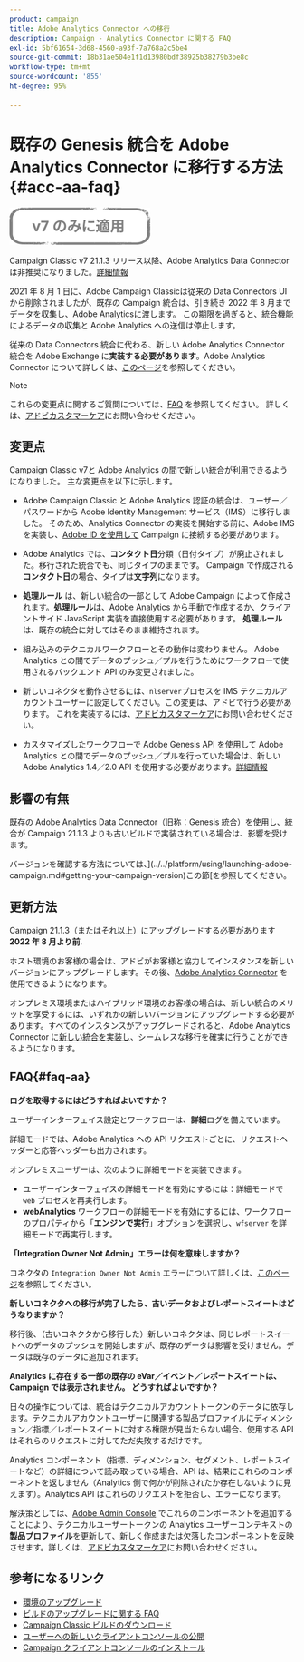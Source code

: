 ```yaml
---
product: campaign
title: Adobe Analytics Connector への移行
description: Campaign - Analytics Connector に関する FAQ
exl-id: 5bf61654-3d68-4560-a93f-7a768a2c5be4
source-git-commit: 18b31ae504e1f1d13980bdf38925b38279b3be8c
workflow-type: tm+mt
source-wordcount: '855'
ht-degree: 95%

---
```


# 既存の Genesis 統合を Adobe Analytics Connector に移行する方法 {#acc-aa-faq}

![](../../assets/v7-only.svg)

Campaign Classic v7 21.1.3 リリース以降、Adobe Analytics Data Connector は非推奨になりました。[詳細情報](https://experienceleague.adobe.com/docs/analytics/import/dataconnectors/data-connectors-eol.html?lang=ja)

2021 年 8 月 1 日に、Adobe Campaign Classicは従来の Data Connectors UI から削除されましたが、既存の Campaign 統合は、引き続き 2022 年 8 月までデータを収集し、Adobe Analyticsに渡します。 この期限を過ぎると、統合機能によるデータの収集と Adobe Analytics への送信は停止します。

従来の Data Connectors 統合に代わる、新しい Adobe Analytics Connector 統合を Adobe Exchange に&#x200B;**実装する必要があります**。Adobe Analytics Connector について詳しくは、[このページ](../../platform/using/adobe-analytics-connector.md)を参照してください。

>[!NOTE]
>
>これらの変更点に関するご質問については、[FAQ](#faq-aa) を参照してください。 詳しくは、[アドビカスタマーケア](https://helpx.adobe.com/jp/enterprise/admin-guide.html/enterprise/using/support-for-experience-cloud.ug.html)にお問い合わせください。

## 変更点

Campaign Classic v7と Adobe Analytics の間で新しい統合が利用できるようになりました。 主な変更点を以下に示します。

* Adobe Campaign Classic と Adobe Analytics 認証の統合は、ユーザー／パスワードから Adobe Identity Management サービス（IMS）に移行しました。 そのため、Analytics Connector の実装を開始する前に、Adobe IMSを実装し、[Adobe ID を使用して](../../integrations/using/about-adobe-id.md) Campaign に接続する必要があります。

* Adobe Analytics では、**コンタクト日**&#x200B;分類（日付タイプ）が廃止されました。移行された統合でも、同じタイプのままです。 Campaign で作成される&#x200B;**コンタクト日**&#x200B;の場合、タイプは&#x200B;**文字列**&#x200B;になります。

* **処理ルール** は、新しい統合の一部として Adobe Campaign によって作成されます。**処理ルール**&#x200B;は、Adobe Analytics から手動で作成するか、クライアントサイド JavaScript 実装を直接使用する必要があります。 **処理ルール** は、既存の統合に対してはそのまま維持されます。

* 組み込みのテクニカルワークフローとその動作は変わりません。 Adobe Analytics との間でデータのプッシュ／プルを行うためにワークフローで使用されるバックエンド API のみ変更されました。

* 新しいコネクタを動作させるには、`nlserver`プロセスを IMS テクニカルアカウントユーザーに設定してください。この変更は、アドビで行う必要があります。 これを実装するには、[アドビカスタマーケア](https://helpx.adobe.com/enterprise/admin-guide.html/enterprise/using/support-for-experience-cloud.ug.html)にお問い合わせください。

* カスタマイズしたワークフローで Adobe Genesis API を使用して Adobe Analytics との間でデータのプッシュ／プルを行っていた場合は、新しい Adobe Analytics 1.4／2.0 API を使用する必要があります。[詳細情報](https://adobeexchangeec.zendesk.com/hc/en-us/articles/360047148832-Replacements-for-Data-Connector-API-calls)

## 影響の有無

既存の Adobe Analytics Data Connector（旧称：Genesis 統合）を使用し、統合が Campaign 21.1.3 よりも古いビルドで実装されている場合は、影響を受けます。

バージョンを確認する方法については、](../../platform/using/launching-adobe-campaign.md#getting-your-campaign-version)この節[を参照してください。

## 更新方法

Campaign 21.1.3（またはそれ以上）にアップグレードする必要があります **2022 年 8 月より前**.

ホスト環境のお客様の場合は、アドビがお客様と協力してインスタンスを新しいバージョンにアップグレードします。その後、[Adobe Analytics Connector](../../platform/using/adobe-analytics-connector.md) を使用できるようになります。

オンプレミス環境またはハイブリッド環境のお客様の場合は、新しい統合のメリットを享受するには、いずれかの新しいバージョンにアップグレードする必要があります。すべてのインスタンスがアップグレードされると、Adobe Analytics Connector に[新しい統合を実装し](../../platform/using/adobe-analytics-provisioning.md)、シームレスな移行を確実に行うことができるようになります。

## FAQ{#faq-aa}

**ログを取得するにはどうすればよいですか？**

ユーザーインターフェイス設定とワークフローは、**詳細**&#x200B;ログを備えています。

詳細モードでは、Adobe Analytics への API リクエストごとに、リクエストヘッダーと応答ヘッダーも出力されます。

オンプレミスユーザーは、次のように詳細モードを実装できます。

* ユーザーインターフェイスの詳細モードを有効にするには：詳細モードで `web` プロセスを再実行します。
* **webAnalytics** ワークフローの詳細モードを有効にするには、ワークフローのプロパティから「**エンジンで実行**」オプションを選択し、`wfserver` を詳細モードで再実行します。

**「Integration Owner Not Admin」エラーは何を意味しますか？**

コネクタの `Integration Owner Not Admin` エラーについて詳しくは、[このページ](https://adobeexchangeec.zendesk.com/hc/en-us/articles/360035167932-Adobe-Analytics-Data-Connectors-Integration-Owner-Not-Admin-Error)を参照してください。

**新しいコネクタへの移行が完了したら、古いデータおよびレポートスイートはどうなりますか？**

移行後、（古いコネクタから移行した）新しいコネクタは、同じレポートスイートへのデータのプッシュを開始しますが、既存のデータは影響を受けません。データは既存のデータに追加されます。

**Analytics に存在する一部の既存の eVar／イベント／レポートスイートは、Campaign では表示されません。 どうすればよいですか？**

日々の操作については、統合はテクニカルアカウントトークンのデータに依存します。テクニカルアカウントユーザーに関連する製品プロファイルにディメンション／指標／レポートスイートに対する権限が見当たらない場合、使用する API はそれらのリクエストに対してただ失敗するだけです。

Analytics コンポーネント（指標、ディメンション、セグメント、レポートスイートなど）の詳細について読み取っている場合、API は、結果にこれらのコンポーネントを返しません（Analytics 側で何かが削除されたか存在しないように見えます）。Analytics API はこれらのリクエストを拒否し、エラーになります。

解決策としては、[Adobe Admin Console](https://adminconsole.adobe.com/) でこれらのコンポーネントを追加することにより、テクニカルユーザートークンの Analytics ユーザーコンテキストの&#x200B;**製品プロファイル**&#x200B;を更新して、新しく作成または欠落したコンポーネントを反映させます。詳しくは、[アドビカスタマーケア](https://helpx.adobe.com/enterprise/admin-guide.html/enterprise/using/support-for-experience-cloud.ug.html)にお問い合わせください。

## 参考になるリンク

* [環境のアップグレード](../../production/using/build-upgrade.md)
* [ビルドのアップグレードに関する FAQ](../../platform/using/faq-build-upgrade.md)
* [Campaign Classic ビルドのダウンロード](https://experience.adobe.com/#/downloads/content/software-distribution/ja/campaign.html)
* [ユーザーへの新しいクライアントコンソールの公開](../../installation/using/client-console-availability-for-windows.md)
* [Campaign クライアントコンソールのインストール](../../installation/using/installing-the-client-console.md)

